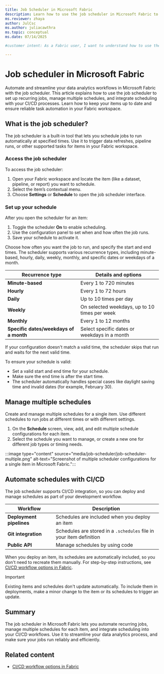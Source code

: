 ```yaml
---
title: Job Scheduler in Microsoft Fabric
description: Learn how to use the job scheduler in Microsoft Fabric to automate recurring jobs, manage multiple schedules, and integrate with CI/CD.
ms.reviewer: zhaya
author: JulCsc
ms.author: juliacawthra
ms.topic: conceptual
ms.date: 07/14/2025

#customer intent: As a Fabric user, I want to understand how to use the job scheduler to automate tasks and manage schedules for my items in Fabric.

---
```


# Job scheduler in Microsoft Fabric

Automate and streamline your data analytics workflows in Microsoft Fabric with the job scheduler. This article explains how to use the job scheduler to set up recurring jobs, manage multiple schedules, and integrate scheduling with your CI/CD processes. Learn how to keep your items up to date and ensure reliable task automation in your Fabric workspace.

## What is the job scheduler?

The job scheduler is a built-in tool that lets you schedule jobs to run automatically at specified times. Use it to trigger data refreshes, pipeline runs, or other supported tasks for items in your Fabric workspace.

### Access the job scheduler

To access the job scheduler:

1. Open your Fabric workspace and locate the item (like a dataset, pipeline, or report) you want to schedule.
1. Select the item’s contextual menu.
1. Choose **Settings** or **Schedule** to open the job scheduler interface.

### Set up your schedule

After you open the scheduler for an item:

1. Toggle the scheduler **On** to enable scheduling.
1. Use the configuration panel to set when and how often the job runs.
1. Save your schedule to activate it.

Choose how often you want the job to run, and specify the start and end times. The scheduler supports various recurrence types, including minute-based, hourly, daily, weekly, monthly, and specific dates or weekdays of a month.

| Recurrence type | Details and options |
| --- | --- |
| **Minute-based** | Every 1 to 720 minutes |
| **Hourly** | Every 1 to 72 hours |
| **Daily** | Up to 10 times per day |
| **Weekly** | On selected weekdays, up to 10 times per week |
| **Monthly** | Every 1 to 12 months |
| **Specific dates/weekdays of a month** | Select specific dates or weekdays in a month |

If your configuration doesn't match a valid time, the scheduler skips that run and waits for the next valid time.

To ensure your schedule is valid:

- Set a valid start and end time for your schedule.
- Make sure the end time is after the start time.
- The scheduler automatically handles special cases like daylight saving time and invalid dates (for example, February 30).

## Manage multiple schedules

Create and manage multiple schedules for a single item. Use different schedules to run jobs at different times or with different settings.

1. On the **Schedule** screen, view, add, and edit multiple schedule configurations for each item.
1. Select the schedule you want to manage, or create a new one for different job types or timing needs.

:::image type="content" source="media/job-scheduler/job-scheduler-multiple.png" alt-text="Screenshot of multiple scheduler configurations for a single item in Microsoft Fabric.":::

## Automate schedules with CI/CD

The job scheduler supports CI/CD integration, so you can deploy and manage schedules as part of your development workflow.

| Workflow | Description|
| --- | --- |
| **Deployment pipelines** | Schedules are included when you deploy an item |
| **Git integration** | Schedules are stored in a `.schedules` file in your item definition |
| **Public API** | Manage schedules by using code |

When you deploy an item, its schedules are automatically included, so you don't need to recreate them manually. For step-by-step instructions, see [CI/CD workflow options in Fabric](../cicd/manage-deployment.md).

> [!IMPORTANT]
> Existing items and schedules don't update automatically. To include them in deployments, make a minor change to the item or its schedules to trigger an update.

## Summary

The job scheduler in Microsoft Fabric lets you automate recurring jobs, manage multiple schedules for each item, and integrate scheduling into your CI/CD workflows. Use it to streamline your data analytics process, and make sure your jobs run reliably and efficiently. 

## Related content

- [CI/CD workflow options in Fabric](../cicd/manage-deployment.md)
